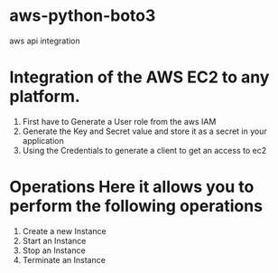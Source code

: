 # aws-python-boto3
aws api integration 

# Integration of the AWS EC2 to any platform.
1. First have to Generate a User role from the aws IAM
2. Generate the Key and Secret value and store it as a secret in your application
3. Using the Credentials to generate a client to get an access to ec2

# Operations Here it allows you to perform the following operations
1. Create a new Instance
2. Start an Instance
3. Stop an Instance
4. Terminate an Instance


